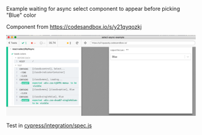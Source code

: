 Example waiting for async select component to appear before picking "Blue" color

Component from https://codesandbox.io/s/y21qyqozkj

![Blue](images/blue.png)

Test in [cypress/integration/spec.js](cypress/integration/spec.js)
